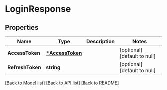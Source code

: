 # LoginResponse

## Properties
Name | Type | Description | Notes
------------ | ------------- | ------------- | -------------
**AccessToken** | [***AccessToken**](AccessToken.md) |  | [optional] [default to null]
**RefreshToken** | **string** |  | [optional] [default to null]

[[Back to Model list]](../README.md#documentation-for-models) [[Back to API list]](../README.md#documentation-for-api-endpoints) [[Back to README]](../README.md)


